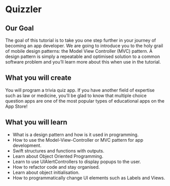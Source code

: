 
#  Quizzler

## Our Goal

The goal of this tutorial is to take you one step further in your journey of becoming an app developer. We are going to introduce you to the holy grail of mobile design patterns: the Model View Controller (MVC) pattern. A design pattern is simply a repeatable and optimised solution to a common software problem and you’ll learn more about this when use in the tutorial.

## What you will create

You will program a trivia quiz app. If you have another field of expertise such as law or medicine, you’ll be glad to know that multiple choice question apps are one of the most popular types of educational apps on the App Store! 

## What you will learn

* What is a design pattern and how is it used in programming.
* How to use the Model-View-Controller or MVC pattern for app development.
* Swift structures and functions with outputs.
* Learn about Object Oriented Programming.
* Learn to use UIAlertControllers to display popups to the user.
* How to refactor code and stay organised.
* Learn about object initialisation. 
* How to programmatically change UI elements such as Labels and Views.

